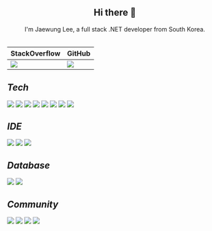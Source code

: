 ## <div align=center>Hi there 👋</div>

<div align=center>I'm Jaewung Lee, a full stack .NET developer from South Korea.</div>

<br />

<div align=center> 
  <table>
    <thead>
      <tr>
        <th>StackOverflow</th>
        <th>GitHub</th>
      </tr>
    </thead>
    <tbody>
      <tr>
        <td>
          <img src="https://github-readme-stackoverflow.vercel.app/?userID=9438258"/>
        </td>
        <td>
          <img src="https://github-readme-stats.vercel.app/api?organization=devncore&show_icons=true&theme=buefy&count_private=true&hide_border=true&hide_title=true&disable_animations=true&line_height=25"/>
        </td>
      </tr>
    </tbody>
  </table>
</div>

## _Tech_
![](https://img.shields.io/badge/-C%23-%23239120?style=for-the-badge&logo=C-Sharp)
![](https://img.shields.io/badge/-.NET-%235C2D91?style=for-the-badge&logo=.NET)
![](https://img.shields.io/badge/-Blazor-512BD4?style=for-the-badge&logo=Blazor&logoColor=white)
![](https://img.shields.io/badge/-Python-3776AB?style=for-the-badge&logo=Python&logoColor=white)
![](https://img.shields.io/badge/-pandas-150458?style=for-the-badge&logo=pandas&logoColor=white)
![](https://img.shields.io/badge/-NumPy-013243?style=for-the-badge&logo=NumPy&logoColor=white)
![](https://img.shields.io/badge/-JavaScript-F7DF1E?style=for-the-badge&logo=JavaScript&logoColor=white)
![](https://img.shields.io/badge/-Markdown-000000?style=for-the-badge&logo=Markdown&logoColor=white)

## _IDE_
![](https://img.shields.io/badge/-Visual%20Studio-%235C2D91?style=for-the-badge&logo=Visual-Studio)
![](https://img.shields.io/badge/-Visual%20Studio%20Code-%23007ACC?style=for-the-badge&logo=Visual-Studio-Code)
![](https://img.shields.io/badge/-Jupyter-f37626?style=for-the-badge&logo=Jupyter&logoColor=white)

## _Database_
![](https://img.shields.io/badge/-MSSQL-%23CC2927?style=for-the-badge&logo=Microsoft-SQL-Server)
![](https://img.shields.io/badge/-MongoDB-47a248?style=for-the-badge&logo=MongoDB&logoColor=white)

## _Community_
![](https://img.shields.io/badge/-StackOverflow-f58025?style=for-the-badge&logo=StackOverflow&logoColor=white)
![](https://img.shields.io/badge/-GitHub-181717?style=for-the-badge&logo=GitHub&logoColor=white)
![](https://img.shields.io/badge/-Bitbucket-0052CC?style=for-the-badge&logo=Bitbucket&logoColor=white)
![](https://img.shields.io/badge/-Youtube-ff0000?style=for-the-badge&logo=Youtube&logoColor=white)
